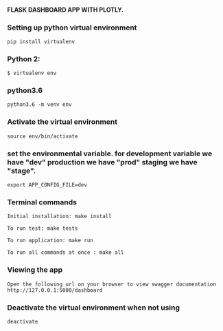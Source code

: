 #### FLASK DASHBOARD APP WITH PLOTLY.

### Setting up python virtual environment

    pip install virtualenv

### Python 2:

    $ virtualenv env

### python3.6

    python3.6 -m venv env

### Activate the virtual environment

    source env/bin/activate

### set the environmental variable. for development variable we have "dev" production we have "prod" staging we have "stage".

    export APP_CONFIG_FILE=dev

### Terminal commands

    Initial installation: make install

    To run test: make tests

    To run application: make run

    To run all commands at once : make all

### Viewing the app

    Open the following url on your browser to view swagger documentation
    http://127.0.0.1:5000/dashboard

### Deactivate the virtual environment when not using

    deactivate
